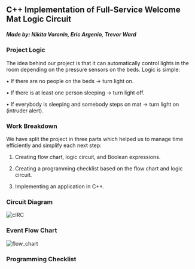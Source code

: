 ## C++ Implementation of Full-Service Welcome Mat Logic Circuit

##### Made by: Nikita Voronin, Eric Argenio, Trevor Ward

### Project Logic
The idea behind our project is that it can automatically control lights in the room depending on the pressure sensors on the beds. Logic is simple: 

  •	If there are no people on the beds -> turn light on.

  •	If there is at least one person sleeping -> turn light off.

  •	If everybody is sleeping and somebody steps on mat -> turn light on (intruder alert).
  
### Work Breakdown
We have split the project in three parts which helped us to manage time efficiently and simplify each next step:

  1.	Creating flow chart, logic circuit, and Boolean expressions.

  2.	Creating a programming checklist based on the flow chart and logic circuit.

  3.	Implementing an application in C++.	
 
### Circuit Diagram

![cIRC](https://user-images.githubusercontent.com/23469990/70302125-3fd55680-17ca-11ea-83f3-cd436d055d5a.png)

### Event Flow Chart
![flow_chart](https://user-images.githubusercontent.com/23469990/70399984-1ef14900-19f6-11ea-9c9a-55ea6b704727.png)

### Programming Checklist
